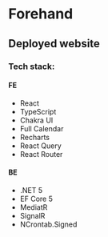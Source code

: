 # Forehand

## Deployed website


### Tech stack:

#### FE
- React
- TypeScript
- Chakra UI
- Full Calendar
- Recharts
- React Query
- React Router

#### BE
- .NET 5
- EF Core 5
- MediatR
- SignalR
- NCrontab.Signed
